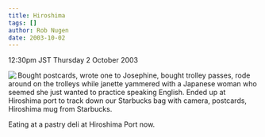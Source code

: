 ```yaml
---
title: Hiroshima
tags: []
author: Rob Nugen
date: 2003-10-02
---
```


<p class=date>12:30pm JST Thursday 2 October 2003</p>

<p><a href="/images/travel/japan2003-2004/005_janette-trip/janette_trip-Images/13.jpg"><img
src="/images/travel/japan2003-2004/005_janette-trip/janette_trip-Thumbnails/13.jpg"
border=0 align=left></a>
Bought postcards, wrote one to Josephine, bought trolley passes,
rode around on the trolleys while janette yammered with a Japanese
woman who seemed she just wanted to practice speaking English.  Ended
up at Hiroshima port to track down our Starbucks bag with camera,
postcards, Hiroshima mug from Starbucks.</p>

<p>Eating at a pastry deli at Hiroshima Port now.</p>

